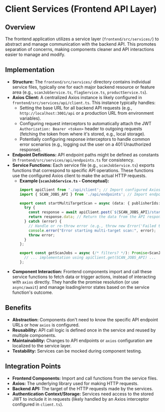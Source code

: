 # Client Services (Frontend API Layer)

## Overview

The frontend application utilizes a service layer (`frontend/src/services/`) to abstract and manage communication with the backend API. This promotes separation of concerns, making components cleaner and API interactions easier to manage and modify.

## Implementation

*   **Structure:** The `frontend/src/services/` directory contains individual service files, typically one for each major backend resource or feature area (e.g., `scanJobService.ts`, `flagService.ts`, `productService.ts`).
*   **Axios Client:** A centralized Axios instance is likely configured in `frontend/src/services/api/client.ts`. This instance typically handles:
    *   Setting the base URL for all backend API requests (e.g., `http://localhost:3001/api` or a production URL from environment variables).
    *   Configuring request interceptors to automatically attach the JWT `Authorization: Bearer <token>` header to outgoing requests (fetching the token from where it's stored, e.g., local storage).
    *   Potentially configuring response interceptors to handle common error scenarios (e.g., logging out the user on a 401 Unauthorized response).
*   **Endpoint Definitions:** API endpoint paths might be defined as constants in `frontend/src/services/api/endpoints.ts` for consistency.
*   **Service Functions:** Each service file (e.g., `scanJobService.ts`) exports functions that correspond to specific API operations. These functions use the configured Axios client to make the actual HTTP requests.
    *   **Example (`scanJobService.ts` - Conceptual):**
        ```typescript
        import apiClient from './api/client'; // Import configured Axios instance
        import { SCAN_JOBS_API } from './api/endpoints'; // Import endpoint constants

        export const startMultiTargetScan = async (data: { publisherIds: string[], ... }): Promise<ScanJob> => {
          try {
            const response = await apiClient.post(`${SCAN_JOBS_API}/start-multi-target-scan`, data);
            return response.data; // Return the data from the API response
          } catch (error) {
            // Handle or re-throw error (e.g., throw new Error('Failed to start scan'))
            console.error("Error starting multi-target scan:", error);
            throw error;
          }
        };

        export const getScanJobs = async (/* filters? */): Promise<ScanJob[]> => {
          // ... implementation using apiClient.get(SCAN_JOBS_API) ...
        };
        ```
*   **Component Interaction:** Frontend components import and call these service functions to fetch data or trigger actions, instead of interacting with `axios` directly. They handle the promise resolution (or use `async/await`) and manage loading/error states based on the service function's outcome.

## Benefits

*   **Abstraction:** Components don't need to know the specific API endpoint URLs or how `axios` is configured.
*   **Reusability:** API call logic is defined once in the service and reused by multiple components.
*   **Maintainability:** Changes to API endpoints or `axios` configuration are localized to the service layer.
*   **Testability:** Services can be mocked during component testing.

## Integration Points

*   **Frontend Components:** Import and call functions from the service files.
*   **Axios:** The underlying library used for making HTTP requests.
*   **Backend API:** The target of the HTTP requests made by the services.
*   **Authentication Context/Storage:** Services need access to the stored JWT to include it in requests (likely handled by an Axios interceptor configured in `client.ts`).
